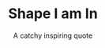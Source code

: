 ---
title: Shape I am In
subtitle: A catchy inspiring quote
image: /img/home-jumbotron.jpg
blurb:
  heading: What is it about
  text: >-
    It is about cool stuff please can somebody point me to a paragraph that
    describes Shape I am In Project.
---